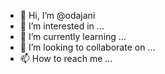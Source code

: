 - 👋 Hi, I’m @odajani
- 👀 I’m interested in ...
- 🌱 I’m currently learning ...
- 💞️ I’m looking to collaborate on ...
- 📫 How to reach me ...

<!---
odajani/odajani is a ✨ special ✨ repository because its `README.md` (this file) appears on your GitHub profile.
You can click the Preview link to take a look at your changes.
--->
